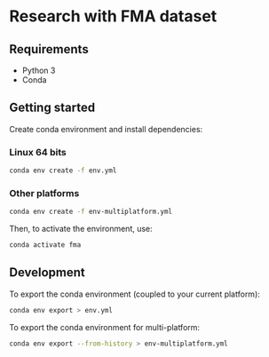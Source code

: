 # Research with FMA dataset

## Requirements

* Python 3
* Conda


## Getting started


Create conda environment and install dependencies:

### Linux 64 bits

```sh
conda env create -f env.yml
```

### Other platforms

```sh
conda env create -f env-multiplatform.yml
```


Then, to activate the environment, use:

```sh
conda activate fma
```

## Development

To export the conda environment (coupled to your current platform):

```sh
conda env export > env.yml
```

To export the conda environment for multi-platform:

```sh
conda env export --from-history > env-multiplatform.yml
```